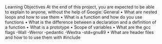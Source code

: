 Learning Objectives
At the end of this project, you are expected to be able to explain to anyone, without the help of Google:
General
• What are nested loops and how to use them
• What is a function and how do you use functions
• What is the difference between a declaration and a definition of a function
• What is a prototype
• Scope of variables
• What are the gcc flags -Wall -Werror -pedantic -Wextra -std=gnu89
• What are header files and how to to use them with #include